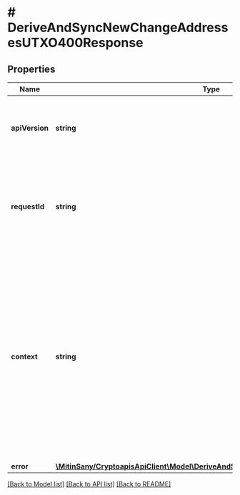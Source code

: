 # # DeriveAndSyncNewChangeAddressesUTXO400Response

## Properties

Name | Type | Description | Notes
------------ | ------------- | ------------- | -------------
**apiVersion** | **string** | Specifies the version of the API that incorporates this endpoint. |
**requestId** | **string** | Defines the ID of the request. The &#x60;requestId&#x60; is generated by Crypto APIs and it&#39;s unique for every request. |
**context** | **string** | In batch situations the user can use the context to correlate responses with requests. This property is present regardless of whether the response was successful or returned as an error. &#x60;context&#x60; is specified by the user. | [optional]
**error** | [**\MitinSany/CryptoapisApiClient\Model\DeriveAndSyncNewChangeAddressesUTXOE400**](DeriveAndSyncNewChangeAddressesUTXOE400.md) |  |

[[Back to Model list]](../../README.md#models) [[Back to API list]](../../README.md#endpoints) [[Back to README]](../../README.md)
